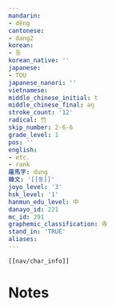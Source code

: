 ```yaml
---
mandarin:
- děng
cantonese:
- dang2
korean:
- 등
korean_native: ''
japanese:
- TOU
japanese_nanori: ''
vietnamese:
middle_chinese_initial: t
middle_chinese_final: əŋ
stroke_count: '12'
radical: 竹
skip_number: 2-6-6
grade_level: 1
pos: ''
english:
- etc.
- rank
羅馬字: dung
韓文: '[[둥]]'
joyo_level: '3'
hsk_level: '1'
hanmun_edu_level: 中
danayo_id: 221
mc_id: 291
graphemic_classification: 寺
stand_in: 'TRUE'
aliases:
---
```

```meta-bind-embed
[[nav/char_info]]
```

# Notes
